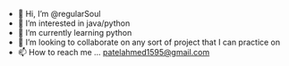 - 👋 Hi, I’m @regularSoul
- 👀 I’m interested in java/python
- 🌱 I’m currently learning python
- 💞️ I’m looking to collaborate on any sort of project that I can practice on
- 📫 How to reach me ... patelahmed1595@gmail.com

<!---
regularsoul/regularsoul is a ✨ special ✨ repository because its `README.md` (this file) appears on your GitHub profile.
You can click the Preview link to take a look at your changes.
--->
